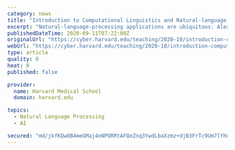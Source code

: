 ```yaml
---
category: news
title: "Introduction to Computational Linguistics and Natural-language Processing - Fall 2020"
excerpt: "Natural-language-processing applications are ubiquitous: Alexa can set a reminder if you ask; Google Translate can make emails readable across languages; Watson outplays world Jeopardy champions; Grover can generate fake news, and recognize it as well."
publishedDateTime: 2020-09-11T07:22:00Z
originalUrl: "https://cyber.harvard.edu/teaching/2020-10/introduction-computational-linguistics-and-natural-language-processing-fall-2020"
webUrl: "https://cyber.harvard.edu/teaching/2020-10/introduction-computational-linguistics-and-natural-language-processing-fall-2020"
type: article
quality: 0
heat: 0
published: false

provider:
  name: Harvard Medical School
  domain: harvard.edu

topics:
  - Natural Language Processing
  - AI

secured: "md/jkfKQwOB4meGMaj4nNPORRtAFQeZnq3YwdLbaXzmz+djB3FrTc9Um7lYhmJMgZ3XHVxZjgGcih87dyVG6trtkTxrHNon5QnSSbFsLIclPTkPg9kyLtRwSec5OnX1kwq4HsMPwMEq6mFdU43sFcsPjtDulqXesnsSkkDDzVOs/iJFD86+mrTzwqo9C+23GPTwc8wk7geRHa2PXPEmTtxhNOFoh3Ns6YBdie8l6ygDwbc4SngH6sbzL8Fthy69wIqeZCQ0evuEVFl4I7b0FDZkSMPd+2jBd7RoTNv57bKvZlPNO8I7u+nnQGrJ3HacPI22rl0E9IUm2OfkrJesXXjvBjuBmC+CAS/PAp4+sDHo=;PCaJZS4JxSWjWX7DUtpkuQ=="
---
```


